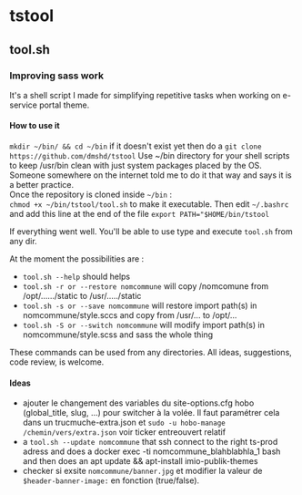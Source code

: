 # tstool
## tool.sh
### Improving sass work 
It's a shell script I made for simplifying repetitive tasks when working 
on e-service portal theme.
#### How to use it
`mkdir ~/bin/ && cd ~/bin` if it doesn't exist yet then do a `git clone https://github.com/dmshd/tstool` 
Use ~/bin directory for your shell scripts to keep /usr/bin clean with just system packages placed by the OS. Someone somewhere on the internet told me to do it that way and says it is a better practice.  
Once the repository is cloned inside `~/bin` :  
`chmod +x ~/bin/tstool/tool.sh` to make it executable.
Then edit `~/.bashrc` and add this line at the end of the file `export PATH="$HOME/bin/tstool`  

If everything went well. You'll be able to use type and execute `tool.sh` from any dir.

At the moment the possibilities are :  

* `tool.sh --help` should helps
* `tool.sh -r or --restore nomcommune` will copy /nomcomune from /opt/....../static to /usr/...../static  
* `tool.sh -s or --save nomcommune` will restore import path(s) in nomcommune/style.sccs and copy from /usr/... to /opt/...
* `tool.sh -S or --switch nomcommune` will modify import path(s) in nomcommune/style.scss and sass the whole thing

These commands can be used from any directories.
All ideas, suggestions, code review, is welcome.

#### Ideas 
* ajouter le changement des variables du site-options.cfg hobo (global_title, slug, ...) pour switcher à la volée. Il faut paramétrer cela dans un trucmuche-extra.json et `sudo -u hobo-manage /chemin/vers/extra.json` 
 voir ticker entreouvert relatif  
* a `tool.sh --update nomcommune` that ssh connect to the right ts-prod adress and does a docker exec -ti nomcommune_blahblabhla_1 bash and then does an apt update && apt-install imio-publik-themes   
* checker si exsite `nomcommune/banner.jpg` et modifier la valeur de `$header-banner-image:` en fonction (true/false).
